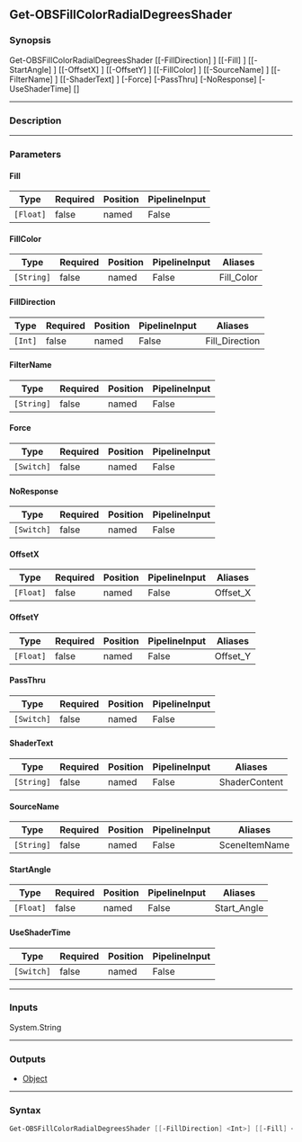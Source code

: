 Get-OBSFillColorRadialDegreesShader
-----------------------------------

### Synopsis
Get-OBSFillColorRadialDegreesShader [[-FillDirection] <int>] [[-Fill] <float>] [[-StartAngle] <float>] [[-OffsetX] <float>] [[-OffsetY] <float>] [[-FillColor] <string>] [[-SourceName] <string>] [[-FilterName] <string>] [[-ShaderText] <string>] [-Force] [-PassThru] [-NoResponse] [-UseShaderTime] [<CommonParameters>]

---

### Description

---

### Parameters
#### **Fill**

|Type     |Required|Position|PipelineInput|
|---------|--------|--------|-------------|
|`[Float]`|false   |named   |False        |

#### **FillColor**

|Type      |Required|Position|PipelineInput|Aliases   |
|----------|--------|--------|-------------|----------|
|`[String]`|false   |named   |False        |Fill_Color|

#### **FillDirection**

|Type   |Required|Position|PipelineInput|Aliases       |
|-------|--------|--------|-------------|--------------|
|`[Int]`|false   |named   |False        |Fill_Direction|

#### **FilterName**

|Type      |Required|Position|PipelineInput|
|----------|--------|--------|-------------|
|`[String]`|false   |named   |False        |

#### **Force**

|Type      |Required|Position|PipelineInput|
|----------|--------|--------|-------------|
|`[Switch]`|false   |named   |False        |

#### **NoResponse**

|Type      |Required|Position|PipelineInput|
|----------|--------|--------|-------------|
|`[Switch]`|false   |named   |False        |

#### **OffsetX**

|Type     |Required|Position|PipelineInput|Aliases |
|---------|--------|--------|-------------|--------|
|`[Float]`|false   |named   |False        |Offset_X|

#### **OffsetY**

|Type     |Required|Position|PipelineInput|Aliases |
|---------|--------|--------|-------------|--------|
|`[Float]`|false   |named   |False        |Offset_Y|

#### **PassThru**

|Type      |Required|Position|PipelineInput|
|----------|--------|--------|-------------|
|`[Switch]`|false   |named   |False        |

#### **ShaderText**

|Type      |Required|Position|PipelineInput|Aliases      |
|----------|--------|--------|-------------|-------------|
|`[String]`|false   |named   |False        |ShaderContent|

#### **SourceName**

|Type      |Required|Position|PipelineInput|Aliases      |
|----------|--------|--------|-------------|-------------|
|`[String]`|false   |named   |False        |SceneItemName|

#### **StartAngle**

|Type     |Required|Position|PipelineInput|Aliases    |
|---------|--------|--------|-------------|-----------|
|`[Float]`|false   |named   |False        |Start_Angle|

#### **UseShaderTime**

|Type      |Required|Position|PipelineInput|
|----------|--------|--------|-------------|
|`[Switch]`|false   |named   |False        |

---

### Inputs
System.String

---

### Outputs
* [Object](https://learn.microsoft.com/en-us/dotnet/api/System.Object)

---

### Syntax
```PowerShell
Get-OBSFillColorRadialDegreesShader [[-FillDirection] <Int>] [[-Fill] <Float>] [[-StartAngle] <Float>] [[-OffsetX] <Float>] [[-OffsetY] <Float>] [[-FillColor] <String>] [[-SourceName] <String>] [[-FilterName] <String>] [[-ShaderText] <String>] [-Force <Switch>] [-PassThru <Switch>] [-NoResponse <Switch>] [-UseShaderTime <Switch>] [<CommonParameters>]
```
